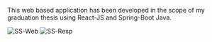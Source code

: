 This web based application has been developed in the scope of my graduation thesis using React-JS and Spring-Boot Java.

![SS-Web](https://github.com/user-attachments/assets/9b21af00-fe28-413a-b0f1-5ca7134928f8)
![SS-Resp](https://github.com/user-attachments/assets/1c785cb5-7c6b-4b88-bdd3-d070b556fd06)
